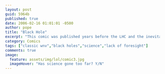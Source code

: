```yaml
---
layout: post
guid: 5964b
published: true
date: 2006-02-16 01:01:01 -0500
author: pope
title: "Black Hole"
excerpt: "This comic was published years before the LHC and the inevitable doom it will be bringing to us all became common knowledge. Just think about that for a minute. I think Scawt might be an oracle."
category: Comics
tags: ["classic wnv","black holes","science","lack of foresight"]
comments: true 
image:
  feature: assets/img/lol/comic3.jpg
  imageHover: "Has science gone too far? Y/N"
---
```


